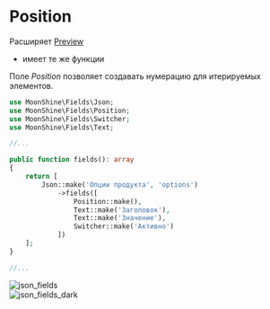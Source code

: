 # Position

Расширяет [Preview](https://moonshine-laravel.com/docs/resource/fields/fields-preview)
* имеет те же функции  

Поле *Position* позволяет создавать нумерацию для итерируемых элементов.

```php
use MoonShine\Fields\Json;
use MoonShine\Fields\Position;
use MoonShine\Fields\Switcher;
use MoonShine\Fields\Text;

//...

public function fields(): array
{
    return [
        Json::make('Опции продукта', 'options')
            ->fields([
                Position::make(),
                Text::make('Заголовок'),
                Text::make('Значение'),
                Switcher::make('Активно')
            ])
    ];
}

//...
```

![json_fields](https://raw.githubusercontent.com/moonshine-software/doc/2.x/resources/screenshots/json_fields.png)  
![json_fields_dark](https://raw.githubusercontent.com/moonshine-software/doc/2.x/resources/screenshots/json_fields_dark.png)

